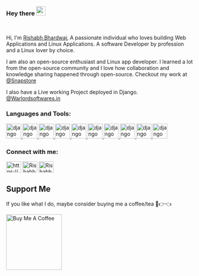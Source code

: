 ### Hey there <img src="https://media.giphy.com/media/hvRJCLFzcasrR4ia7z/giphy.gif" width="25px">


<br />

Hi, I'm [Rishabh Bhardwaj](https://rishabh3354.github.io/resume/), A passionate individual who loves building Web Applications and Linux Applications. A software Developer by profession and a Linux lover by choice.

I am also an open-source enthusiast and Linux app developer. I learned a lot from the open-source community and I love how collaboration and knowledge sharing happened through open-source. Checkout my work at [@Snapstore](https://snapcraft.io/search?q=rishabh3354)

I also have a Live working Project deployed in Django. [@Warlordsoftwares.in](https://warlordsoftwares.in)

<h3 align="left">Languages and Tools:</h3>

<p>
<a href="#" target="_blank" rel="noreferrer"> <img src="https://img.icons8.com/python" alt="django" width="40" height="40"/> </a>
<a href="#" target="_blank" rel="noreferrer"> <img src="https://img.icons8.com/django" alt="django" width="40" height="40"/> </a>
<a href="#" target="_blank" rel="noreferrer"> <img src="https://img.icons8.com/golang" alt="django" width="40" height="40"/> </a>
<a href="#" target="_blank" rel="noreferrer"> <img src="https://img.icons8.com/docker" alt="django" width="40" height="40"/> </a>
<a href="#" target="_blank" rel="noreferrer"> <img src="https://img.icons8.com/html" alt="django" width="40" height="40"/> </a>
<a href="#" target="_blank" rel="noreferrer"> <img src="https://img.icons8.com/css" alt="django" width="40" height="40"/> </a>
<a href="#" target="_blank" rel="noreferrer"> <img src="https://img.icons8.com/javascript" alt="django" width="40" height="40"/> </a>
<a href="#" target="_blank" rel="noreferrer"> <img src="https://img.icons8.com/sql" alt="django" width="40" height="40"/> </a>
<a href="#" target="_blank" rel="noreferrer"> <img src="https://img.icons8.com/linux" alt="django" width="40" height="40"/> </a>
<a href="#" target="_blank" rel="noreferrer"> <img src="https://img.icons8.com/git" alt="django" width="40" height="40"/> </a>
</p>

<h3 align="left">Connect with me:</h3>
<p align="left">
<a href="https://www.linkedin.com/in/rishabh3354" target="blank"><img src="https://img.icons8.com/linkedin" alt="https://www.linkedin.com/in/rishabh3354" height="30" width="40" /></a>
<a href="https://www.facebook.com/profile.php?id=100010643858590" target="blank"><img src="https://img.icons8.com/facebook" alt="Rishabh Bhardwaj" height="30" width="40" /></a>
<a href="https://twitter.com/rishabh82935724" target="blank"><img src="https://img.icons8.com/twitter" alt="Rishabh Bhardwaj" height="30" width="40" /></a>
</p>


## Support Me
If you like what I do, maybe consider buying me a coffee/tea 🥺👉👈

<a href="https://www.buymeacoffee.com/rishabh33" target="_blank"><img src="https://cdn.buymeacoffee.com/buttons/v2/default-red.png" alt="Buy Me A Coffee" width="150" ></a>

